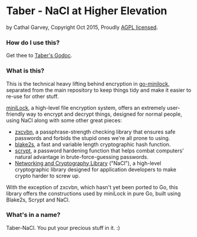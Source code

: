# Taber - NaCl at Higher Elevation
by Cathal Garvey, Copyright Oct 2015, Proudly [AGPL licensed](https://gnu.org/licenses/agpl.html).

### How do I use this?
Get thee to [Taber's Godoc](https://godoc.org/github.com/cryptag/go-minilock/taber).

### What is this?
This is the technical heavy lifting behind encryption in [go-minilock](), separated from the main repository to keep things tidy and make it easier to re-use for other stuff.

[miniLock](https://minilock.io), a high-level file encryption system, offers an extremely user-friendly way to encrypt and decrypt things, designed for normal people, using NaCl along with some other great pieces:

* [zxcvbn](), a passphrase-strength checking library that ensures safe passwords and forbids the stupid ones we're all prone to using.
* [blake2s](), a fast and variable length cryptographic hash function.
* [scrypt](), a password hardening function that helps combat computers' natural advantage in brute-force-guessing passwords.
* [Networking and Cryptography Library]() ("NaCl"), a high-level cryptographic library designed for application developers to make crypto harder to screw up.

With the exception of zxcvbn, which hasn't yet been ported to Go, this library offers the constructions used by miniLock in pure Go, built using Blake2s, Scrypt and NaCl.

### What's in a name?
Taber-NaCl. You put your precious stuff in it. :)
